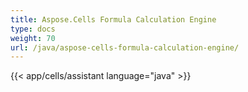 ```yaml
---
title: Aspose.Cells Formula Calculation Engine
type: docs
weight: 70
url: /java/aspose-cells-formula-calculation-engine/
---
```

{{< app/cells/assistant language="java" >}}